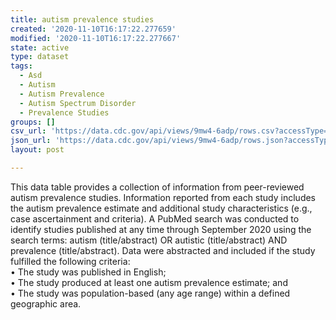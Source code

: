 ```yaml
---
title: autism prevalence studies
created: '2020-11-10T16:17:22.277659'
modified: '2020-11-10T16:17:22.277667'
state: active
type: dataset
tags:
  - Asd
  - Autism
  - Autism Prevalence
  - Autism Spectrum Disorder
  - Prevalence Studies
groups: []
csv_url: 'https://data.cdc.gov/api/views/9mw4-6adp/rows.csv?accessType=DOWNLOAD'
json_url: 'https://data.cdc.gov/api/views/9mw4-6adp/rows.json?accessType=DOWNLOAD'
layout: post

---
```

<p>This data table provides a collection of information from peer-reviewed autism prevalence studies. Information reported from each study includes the autism prevalence estimate and additional study characteristics (e.g., case ascertainment and criteria). A PubMed search was conducted to identify studies published at any time through September 2020 using the search terms: autism (title/abstract) OR autistic (title/abstract) AND prevalence (title/abstract). Data were abstracted and included if the study fulfilled the following criteria:<br />
•   The study was published in English;<br />
•   The study produced at least one autism prevalence estimate; and<br />
•   The study was population-based (any age range) within a defined geographic area.</p>

